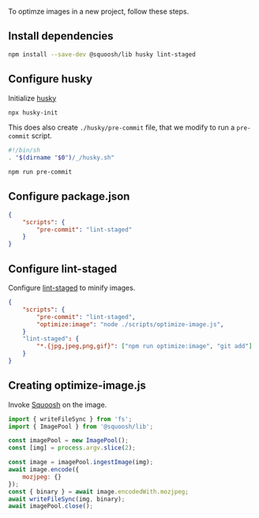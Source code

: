 To optimze images in a new project, follow these steps.

## Install dependencies

```sh
npm install --save-dev @squoosh/lib husky lint-staged
```

## Configure husky

Initialize [husky](https://github.com/typicode/husky)

```sh
npx husky-init
```

This does also create `./husky/pre-commit` file, that we modify to run a `pre-commit` script.

```sh
#!/bin/sh
. "$(dirname "$0")/_/husky.sh"

npm run pre-commit
```

## Configure package.json

```json:package.json
{
	"scripts": {
		"pre-commit": "lint-staged"
	}
}
```

## Configure lint-staged

Configure [lint-staged](https://github.com/okonet/lint-staged) to minify images.

```json
{
	"scripts": {
		"pre-commit": "lint-staged",
		"optimize:image": "node ./scripts/optimize-image.js",
	}
	"lint-staged": {
		"*.{jpg,jpeg,png,gif}": ["npm run optimize:image", "git add"]
	}
}
```

## Creating optimize-image.js

Invoke [Squoosh](https://github.com/GoogleChromeLabs/squoosh/tree/dev/libsquoosh#libsquoosh) on the image.

```js:optimize-image.js
import { writeFileSync } from 'fs';
import { ImagePool } from '@squoosh/lib';

const imagePool = new ImagePool();
const [img] = process.argv.slice(2);

const image = imagePool.ingestImage(img);
await image.encode({
	mozjpeg: {}
});
const { binary } = await image.encodedWith.mozjpeg;
await writeFileSync(img, binary);
await imagePool.close();
```
